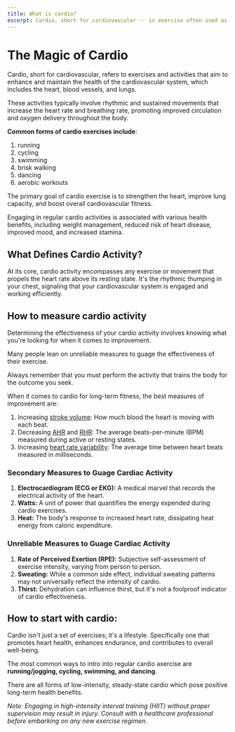 ```yaml
---
title: What is cardio?
excerpt: Cardio, short for cardiovascular -- in exercise often used as short for cardioactivity -- , is often used in fitness to reference exercise that increases resting HR to a set state.
---
```


# The Magic of Cardio

Cardio, short for cardiovascular, refers to exercises and activities that aim to enhance and maintain the health of the cardiovascular system, which includes the heart, blood vessels, and lungs. 

These activities typically involve rhythmic and sustained movements that increase the heart rate and breathing rate, promoting improved circulation and oxygen delivery throughout the body.

**Common forms of cardio exercises include**:  
1. running
2. cycling
3. swimming
4. brisk walking
5. dancing
6. aerobic workouts

The primary goal of cardio exercise is to strengthen the heart, improve lung capacity, and boost overall cardiovascular fitness. 

Engaging in regular cardio activities is associated with various health benefits, including weight management, reduced risk of heart disease, improved mood, and increased stamina.

## What Defines Cardio Activity?

At its core, cardio activity encompasses any exercise or movement that propels the heart rate above its resting state. It's the rhythmic thumping in your chest, signaling that your cardiovascular system is engaged and working efficiently. 

## How to measure cardio activity

Determining the effectiveness of your cardio activity involves knowing what you're looking for when it comes to improvement. 

Many people lean on unreliable measures to guage the effectiveness of their exercise. 

Always remember that you must perform the activity that trains the body for the outcome you seek. 

When it comes to cardio for long-term fitness, the best measures of improvement are:
1. Increasing [stroke volume](../fitness/what-is-stroke-volume): How much blood the heart is moving with each beat.
2. Decreasing [AHR](../fitness/active-heart-rate.md) and [RHR](../fitness/resting-heart-rate.md): The average beats-per-minute (BPM) measured during active or resting states. 
3. Increasing [heart rate variability](..fitness/heart-rate-variability): The average time between heart beats measured in milliseconds.

### **Secondary Measures to Guage Cardiac Activity**

1. **Electrocardiogram (ECG or EKG):** A medical marvel that records the electrical activity of the heart. 
2. **Watts:** A unit of power that quantifies the energy expended during cardio exercises.
3. **Heat:** The body's response to increased heart rate, dissipating heat energy from caloric expenditure.

### **Unreliable Measures to Guage Cardiac Activity**

1. **Rate of Perceived Exertion (RPE):** Subjective self-assessment of exercise intensity, varying from person to person.
2. **Sweating:** While a common side effect, individual sweating patterns may not universally reflect the intensity of cardio.
3. **Thirst:** Dehydration can influence thirst, but it's not a foolproof indicator of cardio effectiveness.

## How to start with cardio:

Cardio isn't just a set of exercises; it's a lifestyle. Specifically one that promotes heart health, enhances endurance, and contributes to overall well-being. 

The most common ways to intro into regular cardio axercise are **running/jogging, cycling, swimming, and dancing**.

There are all forms of low-intensity, steady-state cardio which pose positive long-term health benefits. 

*Note: Engaging in high-intensity interval training (HIIT) without proper supervision may result in injury. Consult with a healthcare professional before embarking on any new exercise regimen.*